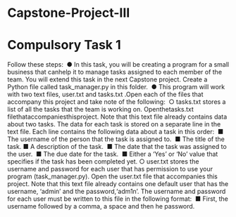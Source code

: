 # Capstone-Project-III
# Compulsory Task 1
Follow these steps: 
● In this task, you will be creating a program for a small business that canhelp it to manage tasks assigned to each member of the team.
You will extend this task in the next Capstone project. 
Create a Python file called task_manager.py​ in this folder. 
● This program will work with two text files, ​user.txt and ​tasks.txt​
.Open each of the files that accompany this project and take note of the following: 
○ tasks.txt ​stores a list of all the tasks that the team is working on. Openthe​tasks.txt ​filethataccompaniesthisproject.
Note that this text file already contains data about two tasks. The data for each task is stored on a separate line in the text file.
Each line contains the following data about a task in this order:  
■ The username of the person that the task is assigned to. 
■ The title of the task.
■ A description of the task.  
■ The date that the task was assigned to the user.  
■ The due date for the task. 
■ Either a ‘Yes’ or ‘No’ value that specifies if the task has been completed yet. 
○ user.txt stores the username and password for each user that has permission to use your program (​task_manager.py​). 
Open the user.txt file that accompanies this project. 
Note that this text file already contains one default user that has the username, ‘admin’ and the password,‘adm1n’. 
The username and password for each user must be written to this file in the following format: 
■ First, the username followed by a comma, a space and then  he password.  
